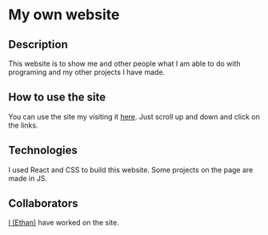 # My own website

## Description

This website is to show me and other people what I am able to do with programing and my other projects I have made.

## How to use the site

You can use the site my visiting it [here](https://not-a-ethan.github.io/). Just scroll up and down and click on the links.

## Technologies

I used React and CSS to build this website. Some projects on the page are made in JS.

## Collaborators

[I (Ethan)](<[https://github.com/ethan-master-coding](https://github.com/not-a-ethan/)>) have worked on the site.
